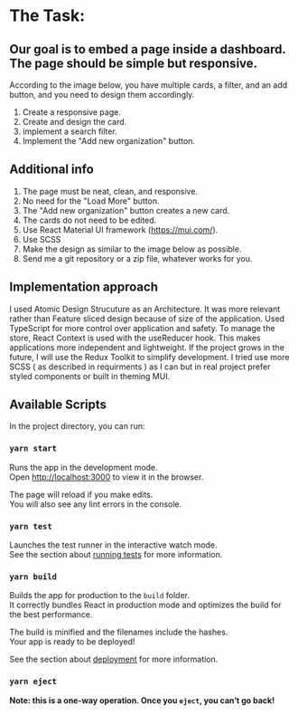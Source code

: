 # The Task:

## Our goal is to embed a page inside a dashboard. The page should be simple but responsive.
According to the image below, you have multiple cards, a filter, and an add button, and you need to design them accordingly.
1. Create a responsive page.
2. Create and design the card.
3. implement a search filter.
4. Implement the "Add new organization" button.



## Additional info
1. The page must be neat, clean, and responsive.
2. No need for the "Load More" button.
3. The "Add new organization" button creates a new card.
4. The cards do not need to be edited.
5. Use React Material UI framework (https://mui.com/).
6. Use SCSS
7. Make the design as similar to the image below as possible.
8. Send me a git repository or a zip file, whatever works for you.


## Implementation approach
I used Atomic Design Strucuture as an Architecture. It was more relevant rather than Feature sliced design because of size of the application.
Used TypeScript for more control over application and safety.
To manage the store, React Context is used with the useReducer hook. This makes applications more independent and lightweight. If the project grows in the future, I will use the Redux Toolkit to simplify development.
I tried use more SCSS ( as described in requirments ) as I can but in real project prefer styled components or built in theming MUI.




## Available Scripts

In the project directory, you can run:

### `yarn start`

Runs the app in the development mode.\
Open [http://localhost:3000](http://localhost:3000) to view it in the browser.

The page will reload if you make edits.\
You will also see any lint errors in the console.

### `yarn test`

Launches the test runner in the interactive watch mode.\
See the section about [running tests](https://facebook.github.io/create-react-app/docs/running-tests) for more information.

### `yarn build`

Builds the app for production to the `build` folder.\
It correctly bundles React in production mode and optimizes the build for the best performance.

The build is minified and the filenames include the hashes.\
Your app is ready to be deployed!

See the section about [deployment](https://facebook.github.io/create-react-app/docs/deployment) for more information.

### `yarn eject`

**Note: this is a one-way operation. Once you `eject`, you can’t go back!**

